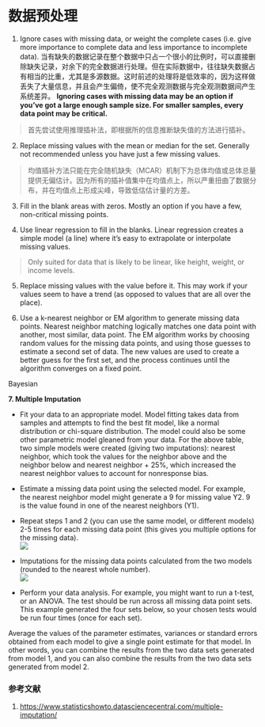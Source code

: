 # 数据预处理

1. Ignore cases with missing data, or weight the complete cases (i.e. give more importance to complete data and less importance to incomplete data). 
当有缺失的数据记录在整个数据中只占一个很小的比例时，可以直接删除缺失记录，对余下的完全数据进行处理。但在实际数据中，往往缺失数据占有相当的比重，尤其是多源数据。这时前述的处理将是低效率的，因为这样做丢失了大量信息，并且会产生偏倚，使不完全观测数据与完全观测数据间产生系统差异。
**Ignoring cases with missing data may be an option if you’ve got a large enough sample size. For smaller samples, every data point may be critical.**  

> 首先尝试使用推理插补法，即根据所的信息推断缺失值的方法进行插补。

2. Replace missing values with the mean or median for the set. Generally not recommended unless you have just a few missing values.   

> 均值插补方法只能在完全随机缺失（MCAR）机制下为总体均值或总体总量提供无偏估计。因为所有的插补值集中在均值点上，所以严重扭曲了数据分布，并在均值点上形成尖峰，导致低估估计量的方差。

3. Fill in the blank areas with zeros. Mostly an option if you have a few, non-critical missing points.

4. Use linear regression to fill in the blanks. Linear regression creates a simple model (a line) where it’s easy to extrapolate or interpolate missing values. 
> Only suited for data that is likely to be linear, like height, weight, or income levels.

5. Replace missing values with the value before it. This may work if your values seem to have a trend (as opposed to values that are all over the place).

6. Use a k-nearest neighbor or EM algorithm to generate missing data points. Nearest neighbor matching logically matches one data point with another, most similar, data point. The EM algorithm works by choosing random values for the missing data points, and using those guesses to estimate a second set of data. The new values are used to create a better guess for the first set, and the process continues until the algorithm converges on a fixed point.

Bayesian

**7. Multiple Imputation**
* Fit your data to an appropriate model. Model fitting takes data from samples and attempts to find the best fit model, like a normal distribution or chi-square distribution. The model could also be some other parametric model gleaned from your data. For the above table, two simple models were created (giving two imputations): nearest neighbor, which took the values for the neighbor above and the neighbor below and nearest neighbor + 25%, which increased the nearest neighbor values to account for nonresponse bias.
* Estimate a missing data point using the selected model. For example, the nearest neighbor model might generate a 9 for missing value Y2. 9 is the value found in one of the nearest neighbors (Y1).
* Repeat steps 1 and 2 (you can use the same model, or different models) 2-5 times for each missing data point (this gives you multiple options for the missing data).  
![](https://www.statisticshowto.datasciencecentral.com/wp-content/uploads/2017/01/missing-data-2.png)   
* Imputations for the missing data points calculated from the two models (rounded to the nearest whole number).  
![](https://www.statisticshowto.datasciencecentral.com/wp-content/uploads/2017/01/completed-sets.png)   

* Perform your data analysis. For example, you might want to run a t-test, or an ANOVA. The test should be run across all missing data point sets. This example generated the four sets below, so your chosen tests would be run four times (once for each set).


Average the values of the parameter estimates, variances or standard errors obtained from each model to give a single point estimate for that model. In other words, you can combine the results from the two data sets generated from model 1, and you can also combine the results from the two data sets generated from model 2.
### 参考文献  
1. https://www.statisticshowto.datasciencecentral.com/multiple-imputation/
